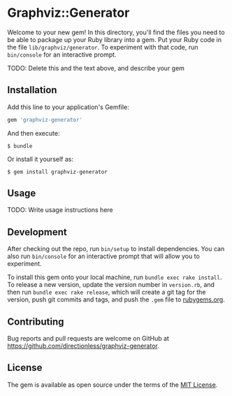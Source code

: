 # Graphviz::Generator

Welcome to your new gem! In this directory, you'll find the files you need to be able to package up your Ruby library into a gem. Put your Ruby code in the file `lib/graphviz/generator`. To experiment with that code, run `bin/console` for an interactive prompt.

TODO: Delete this and the text above, and describe your gem

## Installation

Add this line to your application's Gemfile:

```ruby
gem 'graphviz-generator'
```

And then execute:

    $ bundle

Or install it yourself as:

    $ gem install graphviz-generator

## Usage

TODO: Write usage instructions here

## Development

After checking out the repo, run `bin/setup` to install dependencies. You can also run `bin/console` for an interactive prompt that will allow you to experiment.

To install this gem onto your local machine, run `bundle exec rake install`. To release a new version, update the version number in `version.rb`, and then run `bundle exec rake release`, which will create a git tag for the version, push git commits and tags, and push the `.gem` file to [rubygems.org](https://rubygems.org).

## Contributing

Bug reports and pull requests are welcome on GitHub at https://github.com/directionless/graphviz-generator.

## License

The gem is available as open source under the terms of the [MIT License](https://opensource.org/licenses/MIT).
